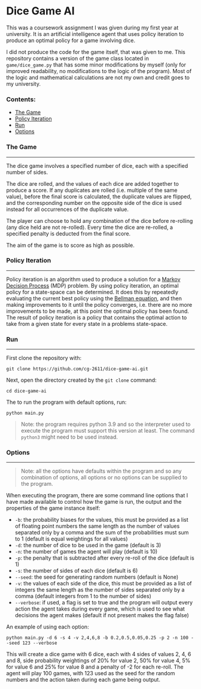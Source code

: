 # Dice Game AI

This was a coursework assignment I was given during my first year at university. It is an artificial intelligence agent that uses policy iteration to produce an optimal policy for a game involving dice. 

I did not produce the code for the game itself, that was given to me. This repository contains a version of the game class located in `game/dice_game.py` that has some minor modifications by myself (only for improved readability, no modifications to the logic of the program). Most of the logic and mathematical calculations are not my own and credit goes to my university.


### Contents:
- [The Game](#the-game)
- [Policy Iteration](#policy-iteration)
- [Run](#run)
- [Options](#options)

### The Game
---
The dice game involves a specified number of dice, each with a specified number of sides. 

The dice are rolled, and the values of each dice are added together to produce a score. If any duplicates are rolled (i.e. multiple of the same value), before the final score is calculated, the duplicate values are flipped, and the corresponding number on the opposite side of the dice is used instead for all occurrences of the duplicate value. 

The player can choose to hold any combination of the dice before re-rolling (any dice held are not re-rolled). Every time the dice are re-rolled, a specified penalty is deducted from the final score.

The aim of the game is to score as high as possible.


### Policy Iteration
---
Policy iteration is an algorithm used to produce a solution for a [Markov Decision Process](https://en.wikipedia.org/wiki/Markov_decision_process) (MDP) problem. By using policy iteration, an optimal policy for a state-space can be determined. It does this by repeatedly evaluating the current best policy using the [Bellman equation](https://en.wikipedia.org/wiki/Bellman_equation), and then making improvements to it until the policy converges, i.e. there are no more improvements to be made, at this point the optimal policy has been found. The result of policy iteration is a policy that contains the optimal action to take from a given state for every state in a problems state-space.


### Run
---
First clone the repository with:
```
git clone https://github.com/cg-2611/dice-game-ai.git
```
Next, open the directory created by the `git clone` command:
```
cd dice-game-ai
```
The to run the program with default options, run:
```
python main.py
```
> Note: the program requires python 3.9  and so the interpreter used to execute the program must support this version at least. The command `python3` might need to be used instead.


### Options
---
> Note: all the options have defaults within the program and so any combination of options, all options or no options can be supplied to the program.

When executing the program, there are some command line options that I have made available to control how the game is run, the output and the properties of the game instance itself:
- `-b`: the probability biases for the values, this must be provided as a list of floating point numbers the same length as the number of values separated only by a comma and the sum of the probabilities must sum to 1 (default is equal weightings for all values)
- `-d`: the number of dice to be used in the game (default is 3)
- `-n`: the number of games the agent will play (default is 10)
- `-p`: the penalty that is subtracted after every re-roll of the dice (default is 1)
- `-s`: the number of sides of each dice (default is 6)
- `--seed`: the seed for generating random numbers (default is None)
- `-v`: the values of each side of the dice, this must be provided as a list of integers the same length as the number of sides separated only by a comma (default integers from 1 to the number of sides)
- `--verbose`: if used, a flag is set to true and the program will output every action the agent takes during every game, which is used to see what decisions the agent makes (default if not present makes the flag false)

An example of using each option:
```
python main.py -d 6 -s 4 -v 2,4,6,8 -b 0.2,0.5,0.05,0.25 -p 2 -n 100 --seed 123 --verbose
```
This will create a dice game with 6 dice, each with 4 sides of values 2, 4, 6 and 8, side probability weightings of 20% for value 2, 50% for value 4, 5% for value 6 and 25% for value 8 and a penalty of -2 for each re-roll. The agent will play 100 games, with 123 used as the seed for the random numbers and the action taken during each game being output.
